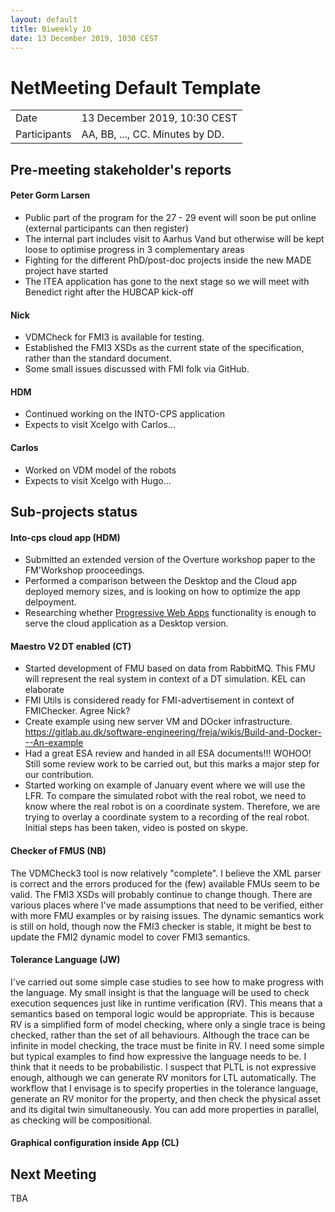 ```yaml
---
layout: default
title: Biweekly 10
date: 13 December 2019, 1030 CEST
---
```


<script src="https://code.jquery.com/jquery-1.11.1.min.js">
</script>
<script src="/javascripts/edit.js"></script>
<script>setEditButonNm();</script>

# NetMeeting Default Template

|||
|---|---|
| Date | 13 December 2019, 10:30 CEST |
| Participants | AA, BB, ..., CC.  Minutes by DD. |


## Pre-meeting stakeholder's reports

<!-- Please keep in mind that the minutes are publicly available, and that
private information must be stored elsewhere.  -->

#### Peter Gorm Larsen
* Public part of the program for the 27 - 29 event will soon be put online (external participants can then register)
* The internal part includes visit to Aarhus Vand but otherwise will be kept loose to optimise progress in 3 complementary areas
* Fighting for the different PhD/post-doc projects inside the new MADE project have started
* The ITEA application has gone to the next stage so we will meet with Benedict right after the HUBCAP kick-off

#### Nick
* VDMCheck for FMI3 is available for testing.
* Established the FMI3 XSDs as the current state of the specification, rather than the standard document.
* Some small issues discussed with FMI folk via GitHub.

#### HDM
* Continued working on the INTO-CPS application
* Expects to visit Xcelgo with Carlos...

#### Carlos
* Worked on VDM model of the robots
* Expects to visit Xcelgo with Hugo...


## Sub-projects status


#### Into-cps cloud app (HDM)
  * Submitted an extended version of the Overture workshop paper to the FM'Workshop prooceedings.
  * Performed a comparison between the Desktop and the Cloud app deployed memory sizes, and is looking on how to optimize the app delpoyment.
  * Researching whether [Progressive Web Apps](https://en.wikipedia.org/wiki/Progressive_web_application) functionality is enough to serve the cloud application as a Desktop version. 

#### Maestro V2 DT enabled (CT)
* Started development of FMU based on data from RabbitMQ. This FMU will represent the real system in context of a DT simulation. KEL can elaborate
* FMI Utils is considered ready for FMI-advertisement in context of FMIChecker. Agree Nick?
* Create example using new server VM and DOcker infrastructure. https://gitlab.au.dk/software-engineering/freja/wikis/Build-and-Docker---An-example
* Had a great ESA review and handed in all ESA documents!!! WOHOO! Still some review work to be carried out, but this marks a major step for our contribution.
* Started working on example of January event where we will use the LFR. To compare the simulated robot with the real robot, we need to know where the real robot is on a coordinate system. Therefore, we are trying to overlay a coordinate system to a recording of the real robot. Initial steps has been taken, video is posted on skype. 


#### Checker of FMUS (NB)

The VDMCheck3 tool is now relatively "complete". I believe the XML parser is correct and the errors produced for the (few) available FMUs seem to be valid. The FMI3 XSDs will probably continue to change though. There are various places where I've made assumptions that need to be verified, either with more FMU examples or by raising issues. The dynamic semantics work is still on hold, though now the FMI3 checker is stable, it might be best to update the FMI2 dynamic model to cover FMI3 semantics.

#### Tolerance Language (JW) 

I've carried out some simple case studies to see how to make progress with the language. My small insight is that the language will be used to check execution sequences just like in runtime verification (RV). This means that a semantics based on temporal logic would be appropriate. This is because RV is a simplified form of model checking, where only a single trace is being checked, rather than the set of all behaviours. Although the trace can be infinite in model checking, the trace must be finite in RV. I need some simple but typical examples to find how expressive the language needs to be. I think that it needs to be probabilistic. I suspect that PLTL is not expressive enough, although we can generate RV monitors for LTL automatically. The workflow that I envisage is to specify properties in the tolerance language, generate an RV monitor for the property, and then check the physical asset and its digital twin simultaneously. You can add more properties in parallel, as checking will be compositional.

#### Graphical configuration inside App (CL)


Next Meeting
------------

TBA


<div id="edit_page_div"></div>
